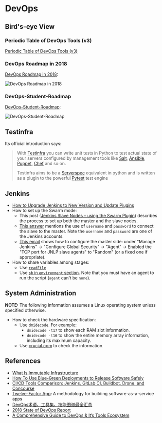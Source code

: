 # DevOps

## Bird's-eye View

### Periodic Table of DevOps Tools (v3)

[Periodic Table of DevOps Tools (v3)](https://xebialabs.com/periodic-table-of-devops-tools/)

### DevOps Roadmap in 2018

[DevOps Roadmap in 2018](https://github.com/kamranahmedse/developer-roadmap#-devops-roadmap):

![DevOps Roadmap in 2018](https://github.com/kamranahmedse/developer-roadmap/blob/master/images/devops.png)

### DevOps-Student-Roadmap

[DevOps-Student-Roadmap](https://github.com/lucassha/DevOps-Student-Roadmap):

![DevOps-Student-Roadmap](https://camo.githubusercontent.com/84c2faf3a081a531485909d25119723d7672f6c5/68747470733a2f2f692e696d6775722e636f6d2f707967396d48312e706e67)

## Testinfra

Its official introduction says:

> With [Testinfra](https://testinfra.readthedocs.io/en/latest/index.html) you can write unit tests in Python to test actual state of your servers configured by management tools like [Salt](https://saltstack.com/), [Ansible](https://www.ansible.com/), [Puppet](https://puppet.com/), [Chef](https://www.chef.io/) and so on.
>
>Testinfra aims to be a [Serverspec](https://serverspec.org/) equivalent in python and is written as a plugin to the powerful [Pytest](https://docs.pytest.org/en/latest/) test engine

## Jenkins

- [How to Upgrade Jenkins to New Version and Update Plugins](https://www.thegeekstuff.com/2016/06/upgrade-jenkins-and-plugins)
- How to set up the Swarm mode:
  - This post ([Jenkins Slave Nodes – using the Swarm Plugin](http://www.donaldsimpson.co.uk/2013/03/18/jenkins-slave-nodes-using-the-swarm-plugin/)) describes the process to set up both the master and the slave nodes.
  - [This answer](https://stackoverflow.com/a/34078581/630364) mentions the use of `username` and `password` to connect the slave to the master. Note the `username` and `password` are one of the Jenkins accounts.
  - [This email](https://groups.google.com/d/msg/jenkinsci-users/bQLIJwoVPzU/ifsgQKVu0GIJ) shows how to configure the master side: under "Manage Jenkins" -> "Configure Global Security" -> "Agent" -> Enabled the "TCP port for JNLP slave agents" to "Random" (or a fixed one if appropriate).
- How to share variables among stages:
  - Use [`readFile`](https://stackoverflow.com/a/44101004/630364)
  - Use [`sh` in `environment` section](https://stackoverflow.com/a/43881731/630364). Note that you must have an agent to run the script (`agent` can't be `none`).

## System Administration

**NOTE:** The following information assumes a Linux operating system unless specified otherwise.

- How to check the hardware specification:
  - Use `dmidecode`. For example:
    - `dmidecode -t17` to show each RAM slot information.
    - `dmidecode -t16` to show the entire memory array information, including its maximum capacity.
  - Use [crucial.com](http://www.crucial.com/) to check the information.

## References

- [What Is Immutable Infrastructure](https://www.digitalocean.com/community/tutorials/what-is-immutable-infrastructure)
- [How To Use Blue-Green Deployments to Release Software Safely](https://www.digitalocean.com/community/tutorials/what-is-immutable-infrastructure)
- [CI/CD Tools Comparison: Jenkins, GitLab CI, Buildbot, Drone, and Concourse](https://www.digitalocean.com/community/tutorials/ci-cd-tools-comparison-jenkins-gitlab-ci-buildbot-drone-and-concourse)
- [Twelve-Factor App](https://www.12factor.net/): A methodology for building software-as-a-service apps
- [DevOps术语、工具集、技能图谱最全汇总](https://mp.weixin.qq.com/s?__biz=MzIzNjUxMzk2NQ==&mid=2247489629&idx=1&sn=f1986df12783bf9f76f47077189a1544)
- [2018 State of DevOps Report](https://puppet.com/resources/whitepaper/state-of-devops-report)
- [A Comprehensive Guide to DevOps & It’s Tools Ecosystem](https://medium.com/@BangBitTech/a-comprehensive-guide-to-devops-its-tools-ecosystem-83d739cdf543)
